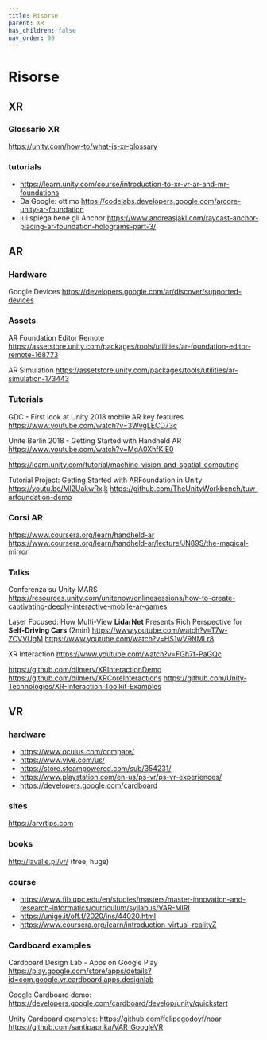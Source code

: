 ```yaml
---
title: Risorse
parent: XR
has_children: false
nav_order: 90
---
```

# Risorse

## XR

### Glossario XR
<https://unity.com/how-to/what-is-xr-glossary>

### tutorials

- <https://learn.unity.com/course/introduction-to-xr-vr-ar-and-mr-foundations>
- Da Google: ottimo <https://codelabs.developers.google.com/arcore-unity-ar-foundation>
- lui spiega bene gli Anchor <https://www.andreasjakl.com/raycast-anchor-placing-ar-foundation-holograms-part-3/>

## AR

### Hardware
Google Devices
<https://developers.google.com/ar/discover/supported-devices>

### Assets
AR Foundation Editor Remote
<https://assetstore.unity.com/packages/tools/utilities/ar-foundation-editor-remote-168773>

AR Simulation
<https://assetstore.unity.com/packages/tools/utilities/ar-simulation-173443>

### Tutorials
GDC - First look at Unity 2018 mobile AR key features
<https://www.youtube.com/watch?v=3WvgLECD73c>

Unite Berlin 2018 - Getting Started with Handheld AR
<https://www.youtube.com/watch?v=MqA0XhfKIE0>

<https://learn.unity.com/tutorial/machine-vision-and-spatial-computing>

Tutorial Project: Getting Started with ARFoundation in Unity
<https://youtu.be/Ml2UakwRxjk>
<https://github.com/TheUnityWorkbench/tuw-arfoundation-demo>

### Corsi AR
<https://www.coursera.org/learn/handheld-ar>
<https://www.coursera.org/learn/handheld-ar/lecture/JN89S/the-magical-mirror>

### Talks
Conferenza su Unity MARS
<https://resources.unity.com/unitenow/onlinesessions/how-to-create-captivating-deeply-interactive-mobile-ar-games>

Laser Focused: How Multi-View **LidarNet** Presents Rich Perspective for **Self-Driving Cars** (2min)
<https://www.youtube.com/watch?v=T7w-ZCVVUgM>
<https://www.youtube.com/watch?v=HS1wV9NMLr8>

XR Interaction
<https://www.youtube.com/watch?v=FGh7f-PaGQc>

<https://github.com/dilmerv/XRInteractionDemo>
<https://github.com/dilmerv/XRCoreInteractions>
<https://github.com/Unity-Technologies/XR-Interaction-Toolkit-Examples>

## VR

### hardware

- <https://www.oculus.com/compare/>
- <https://www.vive.com/us/>
- <https://store.steampowered.com/sub/354231/>
- <https://www.playstation.com/en-us/ps-vr/ps-vr-experiences/>
- <https://developers.google.com/cardboard>

### sites
<https://arvrtips.com>

### books
<http://lavalle.pl/vr/> (free, huge)

### course

- <https://www.fib.upc.edu/en/studies/masters/master-innovation-and-research-informatics/curriculum/syllabus/VAR-MIRI>
- <https://unige.it/off.f/2020/ins/44020.html>
- <https://www.coursera.org/learn/introduction-virtual-realityZ>

### Cardboard examples
Cardboard Design Lab - Apps on Google Play
<https://play.google.com/store/apps/details?id=com.google.vr.cardboard.apps.designlab>

Google Cardboard demo:
<https://developers.google.com/cardboard/develop/unity/quickstart>

Unity Cardboard examples:
<https://github.com/felipegodoyf/noar>
<https://github.com/santipaprika/VAR_GoogleVR>
